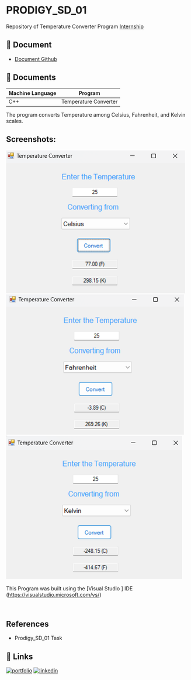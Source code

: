 
# PRODIGY_SD_01

Repository of Temperature Converter Program 
[Internship](https://github.com/LizzyTrevisan/Prodigy_SD_01)




## 📑 Document
- [Document Github](https://github.com/LeizianeTD/Prodigy_SD_01)

## 📔 Documents

| Machine Language | Program |
| ------- | ------------ |
| C++ |   Temperature Converter


The program converts Temperature among Celsius, Fahrenheit, and Kelvin scales.


## Screenshots: 

![Screenshot 2024-07-22 131710.png](https://raw.githubusercontent.com/LizzyTrevisan/Prodigy_SD_01/main/Screenshot%202024-07-22%20135757.png)
![Screenshot 2024-07-22 131710.png](https://raw.githubusercontent.com/LizzyTrevisan/Prodigy_SD_01/main/Screenshot%202024-07-22%20135823.png)
![Screenshot 2024-07-22 131710.png](https://raw.githubusercontent.com/LizzyTrevisan/Prodigy_SD_01/main/Screenshot%202024-07-22%20135833.png)


This Program was built using the [Visual Studio ] IDE (https://visualstudio.microsoft.com/vs/)
```


```
## References
- Prodigy_SD_01 Task









## 🔗 Links
[![portfolio](https://img.shields.io/badge/my_portfolio-000?style=for-the-badge&logo=ko-fi&logoColor=white)](https://leizianetrevisan.notion.site/Hello-I-m-Leiziane-3801bd1694ac46f8a28fddcca61fe34e/)
[![linkedin](https://img.shields.io/badge/linkedin-0A66C2?style=for-the-badge&logo=linkedin&logoColor=white)](https://www.linkedin.com/)


